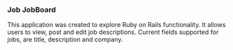 ### Job JobBoard

 This application was created to explore Ruby on Rails functionality. It allows users to view, post and edit job descriptions. Current fields supported for jobs, are title, description and company.
